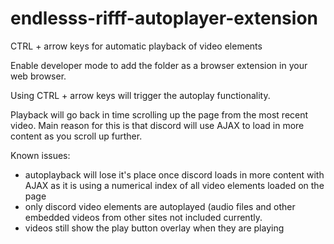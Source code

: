 # endlesss-rifff-autoplayer-extension
CTRL + arrow keys for automatic playback of video elements

Enable developer mode to add the folder as a browser extension in your web browser.

Using CTRL + arrow keys will trigger the autoplay functionality.

Playback will go back in time scrolling up the page from the most recent video. Main reason for this is that discord will use AJAX to load in more content as you scroll up further.

Known issues: 
* autoplayback will lose it's place once discord loads in more content with AJAX as it is using a numerical index of all video elements loaded on the page
* only discord video elements are autoplayed (audio files and other embedded videos from other sites not included currently.
* videos still show the play button overlay when they are playing
